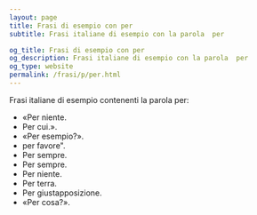 ```yaml
---
layout: page
title: Frasi di esempio con per 
subtitle: Frasi italiane di esempio con la parola  per

og_title: Frasi di esempio con per 
og_description: Frasi italiane di esempio con la parola  per
og_type: website
permalink: /frasi/p/per.html
---
```


Frasi italiane di esempio contenenti la parola per:


- «Per niente.
- Per cui.».
- «Per esempio?».
- per favore".
- Per sempre.
- Per sempre.
- Per niente.
- Per terra.
- Per giustapposizione.
- «Per cosa?».
